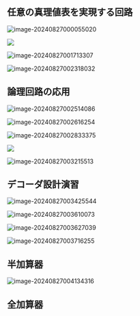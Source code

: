 ## 任意の真理値表を実現する回路

![image-20240827000055020](3.2様々なデジタル回路.assets/image-20240827000055020.png)

![](3.2様々なデジタル回路.assets/image-20240827001249914.png)

 

![image-20240827001713307](3.2様々なデジタル回路.assets/image-20240827001713307.png)

![image-20240827002318032](3.2様々なデジタル回路.assets/image-20240827002318032.png)

## 論理回路の応用

![image-20240827002514086](3.2様々なデジタル回路.assets/image-20240827002514086.png)

![image-20240827002616254](3.2様々なデジタル回路.assets/image-20240827002616254.png)

![image-20240827002833375](3.2様々なデジタル回路.assets/image-20240827002833375.png)

![](3.2様々なデジタル回路.assets/image-20240827003021439.png)

![image-20240827003215513](3.2様々なデジタル回路.assets/image-20240827003215513.png)

## デコーダ設計演習

![image-20240827003425544](3.2様々なデジタル回路.assets/image-20240827003425544.png)

![image-20240827003610073](3.2様々なデジタル回路.assets/image-20240827003610073.png)

![image-20240827003627039](3.2様々なデジタル回路.assets/image-20240827003627039.png)

![image-20240827003716255](3.2様々なデジタル回路.assets/image-20240827003716255.png)

## 半加算器

![image-20240827004134316](3.2様々なデジタル回路.assets/image-20240827004134316.png)

## 全加算器



